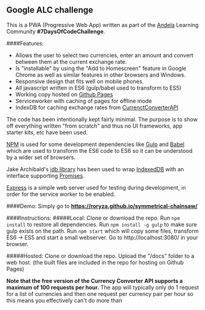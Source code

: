 ## Google ALC challenge

This is a PWA (Progressive Web App) written as part of the [Andela](https://andela.com/) Learning Community **#7DaysOfCodeChallenge**.

####Features:
- Allows the user to select two currencies, enter an amount and convert between them at the current exchange rate.
- Is "installable" by using the "Add to Homescreen" feature in Google Chrome as well as similar features in other browsers and Windows.
- Responsive design that fits well on mobile phones.
- All javascript written in ES6 (gulp/babel used to transform to ES5)
- Working copy hosted on [Github Pages](https://roryza.github.io/symmetrical-chainsaw/)
- Serviceworker with caching of pages for offline mode
- IndexDB for caching exchange rates from [CurrenctConverterAPI](https://free.currencyconverterapi.com/)

The code has been intentionally kept fairly minimal. The purpose is to show off everything written "from scratch" and thus no UI frameworks, app starter kits, etc have been used.

[NPM](https://www.npmjs.com/) is used for some development dependencies like [Gulp](https://gulpjs.com/) and [Babel](https://babeljs.io/) which are used to transform the ES6 code to ES6 so it can be understood by a wider set of browsers.

Jake Archibald's [idb library](https://github.com/jakearchibald/idb) has been used to wrap [IndexedDB](https://developer.mozilla.org/en-US/docs/Web/API/IndexedDB_API) with an interface supporting [Promises](https://developer.mozilla.org/en-US/docs/Web/JavaScript/Reference/Global_Objects/Promise).

[Express](https://expressjs.com/) is a simple web server used for testing during development, in order for the service worker to be enabled.

####Demo:
Simply go to **https://roryza.github.io/symmetrical-chainsaw/**

####Instructions:
#####Local:
Clone or download the repo.
Run `npm install` to restore all dependencies.
Run `npm install -g gulp` to make sure gulp exists on the path.
Run `npm start` which will copy some files, transform ES6 -> ES5 and start a small webserver.
Go to http://localhost:3080/ in your browser.

#####Hosted: 
Clone or download the repo.
Upload the "/docs" folder to a web host. (the built files are included in the repo for hosting on Github Pages)

**Note that the free version of the Currency Converter API supports a maximum of 100 requests per hour.** The app will typically only do 1 request for a list of currencies and then one request per currency pair per hour so this means you effectively can't do more than